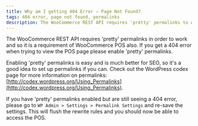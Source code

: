 ```yaml
---
title: Why am I getting 404 Error – Page Not Found?
tags: 404 error, page not found, permalinks
description: The WooCommerce REST API requires 'pretty' permalinks to work correctly.
---
```


The WooCommerce REST API requires 'pretty' permalinks in order to work and so it is a requirement of WooCommerce POS also. If you get a 404 error when trying to view the POS page please enable 'pretty' permalinks. 

Enabling 'pretty' permalinks is easy and is much better for SEO, so it's a good idea to set up permalinks if you can. Check out the WordPress codex page for more information on permalinks: [http://codex.wordpress.org/Using_Permalinks](http://codex.wordpress.org/Using_Permalinks).

If you have 'pretty' permalinks enabled but are still seeing a 404 error, please go to `WP Admin > Settings > Permalink Settings` and re-save the settings. This will flush the rewrite rules and you should now be able to access the POS.